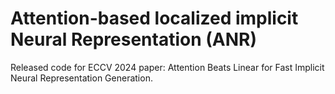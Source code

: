 # Attention-based localized implicit Neural Representation (ANR)
Released code for ECCV 2024 paper: Attention Beats Linear for Fast Implicit Neural Representation Generation.

